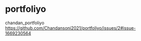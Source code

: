 # portfoliyo
chandan_portfoliyo
https://github.com/Chandansoni2021/portfoliyo/issues/2#issue-1669230564
